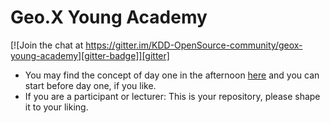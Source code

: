 # Geo.X Young Academy

[![Join the chat at https://gitter.im/KDD-OpenSource-community/geox-young-academy][gitter-badge]][gitter]

- You may find the concept of day one in the afternoon [here](day-1.md#readme) and you can start before day one, if you like.
- If you are a participant or lecturer: This is your repository, please shape it to your liking.

[gitter]: https://gitter.im/KDD-OpenSource-community/geox-young-academy
[gitter-badge]: https://badges.gitter.im/KDD-OpenSource-community/geox-young-academy.svg
